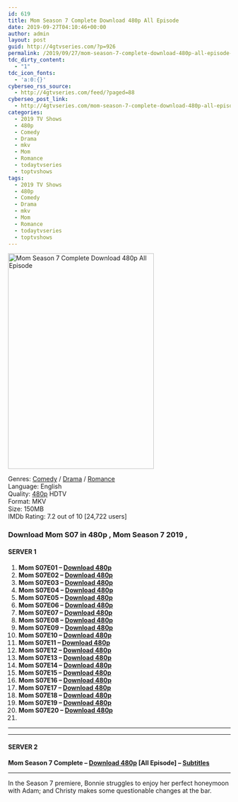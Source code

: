 ```yaml
---
id: 619
title: Mom Season 7 Complete Download 480p All Episode
date: 2019-09-27T04:10:46+00:00
author: admin
layout: post
guid: http://4gtvseries.com/?p=926
permalink: /2019/09/27/mom-season-7-complete-download-480p-all-episode-3/
tdc_dirty_content:
  - "1"
tdc_icon_fonts:
  - 'a:0:{}'
cyberseo_rss_source:
  - http://4gtvseries.com/feed/?paged=88
cyberseo_post_link:
  - http://4gtvseries.com/mom-season-7-complete-download-480p-all-episode/
categories:
  - 2019 TV Shows
  - 480p
  - Comedy
  - Drama
  - mkv
  - Mom
  - Romance
  - todaytvseries
  - toptvshows
tags:
  - 2019 TV Shows
  - 480p
  - Comedy
  - Drama
  - mkv
  - Mom
  - Romance
  - todaytvseries
  - toptvshows
---
```

<img loading="lazy" class="aligncenter" src="https://3.bp.blogspot.com/-71406_x_9CM/XY1qHKDXamI/AAAAAAAAASY/jpRN_bn6yDEUTeLmwIpNBhFDadbHCCZvQCK4BGAYYCw/s1600/Mom%2BSeason%2B7.jpg" alt="Mom Season 7 Complete Download 480p All Episode" width="330" height="488" />

Genres:&nbsp;<a href="http://4gtvseries.com/tag/comedy/" data-wpel-link="internal">Comedy</a> / <a href="http://4gtvseries.com/tag/drama/" data-wpel-link="internal">Drama</a> / <a href="http://4gtvseries.com/tag/romance/" data-wpel-link="internal">Romance</a>  
Language: English  
Quality:&nbsp;<a href="http://4gtvseries.com/tag/480p/" data-wpel-link="internal">480p</a>&nbsp;HDTV  
Format: MKV  
Size: 150MB  
IMDb Rating: 7.2 out of 10 [24,722 users]

### **Download Mom S07 in 480p , Mom Season 7 2019 ,&nbsp;**

#### <span><strong>SERVER 1</strong></span>

  1. **Mom S07E01 – <a href="http://slink.dl480p.xyz/nBqI" data-wpel-link="external" target="_blank" rel="nofollow external noopener noreferrer" class="wpel-icon-left"><i class="wpel-icon fa fa-download" aria-hidden="true"></i>Download 480p</a>**
  2. **Mom S07E02 – <a href="http://slink.dl480p.xyz/yx6NWus" data-wpel-link="external" target="_blank" rel="nofollow external noopener noreferrer" class="wpel-icon-left"><i class="wpel-icon fa fa-download" aria-hidden="true"></i>Download 480p</a>**
  3. **Mom S07E03 – <a href="http://slink.dl480p.xyz/OMC07nRZ" data-wpel-link="external" target="_blank" rel="nofollow external noopener noreferrer" class="wpel-icon-left"><i class="wpel-icon fa fa-download" aria-hidden="true"></i>Download 480p</a>**
  4. **Mom S07E04 – <a href="http://slink.dl480p.xyz/08qp" data-wpel-link="external" target="_blank" rel="nofollow external noopener noreferrer" class="wpel-icon-left"><i class="wpel-icon fa fa-download" aria-hidden="true"></i>Download 480p</a>**
  5. **Mom S07E05 – <a href="http://slink.dl480p.xyz/rCa9TpOO" data-wpel-link="external" target="_blank" rel="nofollow external noopener noreferrer" class="wpel-icon-left"><i class="wpel-icon fa fa-download" aria-hidden="true"></i>Download 480p</a>**
  6. **Mom S07E06 – <a href="http://slink.dl480p.xyz/vGnD9f" data-wpel-link="external" target="_blank" rel="nofollow external noopener noreferrer" class="wpel-icon-left"><i class="wpel-icon fa fa-download" aria-hidden="true"></i>Download 480p</a>**
  7. **Mom S07E07 – <a href="http://slink.dl480p.xyz/4qX8" data-wpel-link="external" target="_blank" rel="nofollow external noopener noreferrer" class="wpel-icon-left"><i class="wpel-icon fa fa-download" aria-hidden="true"></i>Download 480p</a>**
  8. **Mom S07E08 – <a href="http://slink.dl480p.xyz/4lLu" data-wpel-link="external" target="_blank" rel="nofollow external noopener noreferrer" class="wpel-icon-left"><i class="wpel-icon fa fa-download" aria-hidden="true"></i>Download 480p</a>**
  9. **Mom S07E09 – <a href="http://slink.dl480p.xyz/gTKR" data-wpel-link="external" target="_blank" rel="nofollow external noopener noreferrer" class="wpel-icon-left"><i class="wpel-icon fa fa-download" aria-hidden="true"></i>Download 480p</a>**
 10. **Mom S07E10 – <a href="http://slink.dl480p.xyz/FFIo" data-wpel-link="external" target="_blank" rel="nofollow external noopener noreferrer" class="wpel-icon-left"><i class="wpel-icon fa fa-download" aria-hidden="true"></i>Download 480p</a>**
 11. **Mom S07E11 – <a href="http://slink.dl480p.xyz/l4J1Z" data-wpel-link="external" target="_blank" rel="nofollow external noopener noreferrer" class="wpel-icon-left"><i class="wpel-icon fa fa-download" aria-hidden="true"></i>Download 480p</a>**
 12. **Mom S07E12 – <a href="http://slink.dl480p.xyz/esIOCL9j" data-wpel-link="external" target="_blank" rel="nofollow external noopener noreferrer" class="wpel-icon-left"><i class="wpel-icon fa fa-download" aria-hidden="true"></i>Download 480p</a>**
 13. **Mom S07E13 – <a href="http://slink.dl480p.xyz/FGOFyosS" data-wpel-link="external" target="_blank" rel="nofollow external noopener noreferrer" class="wpel-icon-left"><i class="wpel-icon fa fa-download" aria-hidden="true"></i>Download 480p</a>**
 14. **Mom S07E14 – <a href="http://slink.dl480p.xyz/Rfq1Z" data-wpel-link="external" target="_blank" rel="nofollow external noopener noreferrer" class="wpel-icon-left"><i class="wpel-icon fa fa-download" aria-hidden="true"></i>Download 480p</a>**
 15. **Mom S07E15 – <a href="http://slink.dl480p.xyz/hbrRD" data-wpel-link="external" target="_blank" rel="nofollow external noopener noreferrer" class="wpel-icon-left"><i class="wpel-icon fa fa-download" aria-hidden="true"></i>Download 480p</a>**
 16. **Mom S07E16 – <a href="http://slink.dl480p.xyz/vKVD" data-wpel-link="external" target="_blank" rel="nofollow external noopener noreferrer" class="wpel-icon-left"><i class="wpel-icon fa fa-download" aria-hidden="true"></i>Download 480p</a>**
 17. **Mom S07E17 – <a href="http://slink.dl480p.xyz/2tVNev" data-wpel-link="external" target="_blank" rel="nofollow external noopener noreferrer" class="wpel-icon-left"><i class="wpel-icon fa fa-download" aria-hidden="true"></i>Download 480p</a>**
 18. **Mom S07E18 – <a href="http://slink.dl480p.xyz/Ec0pudm5" data-wpel-link="external" target="_blank" rel="nofollow external noopener noreferrer" class="wpel-icon-left"><i class="wpel-icon fa fa-download" aria-hidden="true"></i>Download 480p</a>**
 19. **Mom S07E19 – <a href="http://slink.dl480p.xyz/f6cV" data-wpel-link="external" target="_blank" rel="nofollow external noopener noreferrer" class="wpel-icon-left"><i class="wpel-icon fa fa-download" aria-hidden="true"></i>Download 480p</a>**
 20. **Mom S07E20 – <a href="http://slink.dl480p.xyz/iGVs0Jp" data-wpel-link="external" target="_blank" rel="nofollow external noopener noreferrer" class="wpel-icon-left"><i class="wpel-icon fa fa-download" aria-hidden="true"></i>Download 480p</a>**
 21. 

* * *

* * *

#### <span><strong>SERVER 2</strong></span>

**Mom Season 7 Complete – <a href="http://dl480p.xyz/696/" data-wpel-link="external" target="_blank" rel="nofollow external noopener noreferrer" class="wpel-icon-left"><i class="wpel-icon fa fa-download" aria-hidden="true"></i>Download 480p</a> [All Episode] – <a href="https://subscene.com/subtitles/mom-seventh-season" data-wpel-link="external" target="_blank" rel="nofollow external noopener noreferrer" class="wpel-icon-left"><i class="wpel-icon fa fa-download" aria-hidden="true"></i>Subtitles</a>**

* * *

In the Season 7 premiere, Bonnie struggles to enjoy her perfect honeymoon with Adam; and Christy makes some questionable changes at the bar.

<div align="center">
</div>